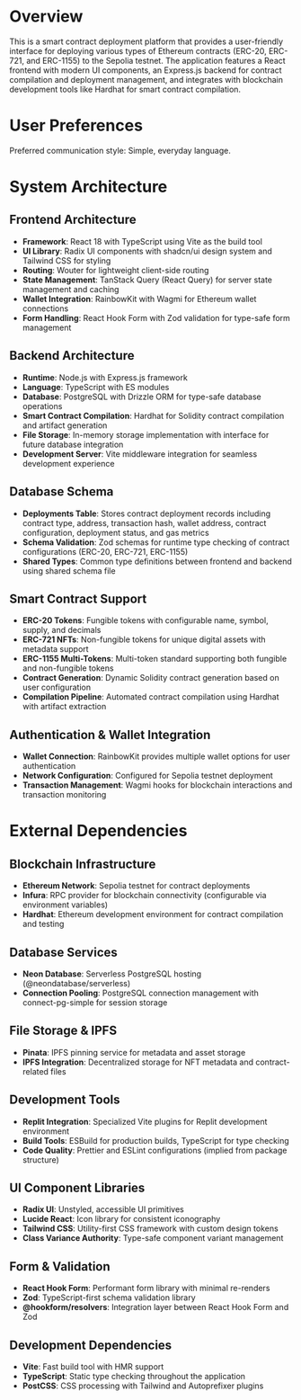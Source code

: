 # Overview

This is a smart contract deployment platform that provides a user-friendly interface for deploying various types of Ethereum contracts (ERC-20, ERC-721, and ERC-1155) to the Sepolia testnet. The application features a React frontend with modern UI components, an Express.js backend for contract compilation and deployment management, and integrates with blockchain development tools like Hardhat for smart contract compilation.

# User Preferences

Preferred communication style: Simple, everyday language.

# System Architecture

## Frontend Architecture
- **Framework**: React 18 with TypeScript using Vite as the build tool
- **UI Library**: Radix UI components with shadcn/ui design system and Tailwind CSS for styling
- **Routing**: Wouter for lightweight client-side routing
- **State Management**: TanStack Query (React Query) for server state management and caching
- **Wallet Integration**: RainbowKit with Wagmi for Ethereum wallet connections
- **Form Handling**: React Hook Form with Zod validation for type-safe form management

## Backend Architecture
- **Runtime**: Node.js with Express.js framework
- **Language**: TypeScript with ES modules
- **Database**: PostgreSQL with Drizzle ORM for type-safe database operations
- **Smart Contract Compilation**: Hardhat for Solidity contract compilation and artifact generation
- **File Storage**: In-memory storage implementation with interface for future database integration
- **Development Server**: Vite middleware integration for seamless development experience

## Database Schema
- **Deployments Table**: Stores contract deployment records including contract type, address, transaction hash, wallet address, contract configuration, deployment status, and gas metrics
- **Schema Validation**: Zod schemas for runtime type checking of contract configurations (ERC-20, ERC-721, ERC-1155)
- **Shared Types**: Common type definitions between frontend and backend using shared schema file

## Smart Contract Support
- **ERC-20 Tokens**: Fungible tokens with configurable name, symbol, supply, and decimals
- **ERC-721 NFTs**: Non-fungible tokens for unique digital assets with metadata support
- **ERC-1155 Multi-Tokens**: Multi-token standard supporting both fungible and non-fungible tokens
- **Contract Generation**: Dynamic Solidity contract generation based on user configuration
- **Compilation Pipeline**: Automated contract compilation using Hardhat with artifact extraction

## Authentication & Wallet Integration
- **Wallet Connection**: RainbowKit provides multiple wallet options for user authentication
- **Network Configuration**: Configured for Sepolia testnet deployment
- **Transaction Management**: Wagmi hooks for blockchain interactions and transaction monitoring

# External Dependencies

## Blockchain Infrastructure
- **Ethereum Network**: Sepolia testnet for contract deployments
- **Infura**: RPC provider for blockchain connectivity (configurable via environment variables)
- **Hardhat**: Ethereum development environment for contract compilation and testing

## Database Services
- **Neon Database**: Serverless PostgreSQL hosting (@neondatabase/serverless)
- **Connection Pooling**: PostgreSQL connection management with connect-pg-simple for session storage

## File Storage & IPFS
- **Pinata**: IPFS pinning service for metadata and asset storage
- **IPFS Integration**: Decentralized storage for NFT metadata and contract-related files

## Development Tools
- **Replit Integration**: Specialized Vite plugins for Replit development environment
- **Build Tools**: ESBuild for production builds, TypeScript for type checking
- **Code Quality**: Prettier and ESLint configurations (implied from package structure)

## UI Component Libraries
- **Radix UI**: Unstyled, accessible UI primitives
- **Lucide React**: Icon library for consistent iconography
- **Tailwind CSS**: Utility-first CSS framework with custom design tokens
- **Class Variance Authority**: Type-safe component variant management

## Form & Validation
- **React Hook Form**: Performant form library with minimal re-renders
- **Zod**: TypeScript-first schema validation library
- **@hookform/resolvers**: Integration layer between React Hook Form and Zod

## Development Dependencies
- **Vite**: Fast build tool with HMR support
- **TypeScript**: Static type checking throughout the application
- **PostCSS**: CSS processing with Tailwind and Autoprefixer plugins